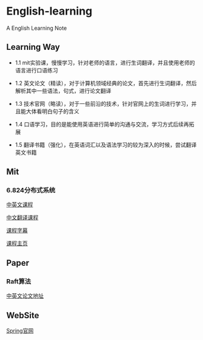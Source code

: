 # English-learning
A English Learning Note

## Learning Way

* 1.1 mit实验课，慢慢学习，针对老师的语言，进行生词翻译，并且使用老师的语言进行口语练习

* 1.2 英文论文（精读），对于计算机领域经典的论文，首先进行生词翻译，然后解析其中一些语法，句式，进行论文翻译

* 1.3 技术官网（略读），对于一些前沿的技术，针对官网上的生词进行学习，并且能大体看明白句子的含义

* 1.4 口语学习，目的是能使用英语进行简单的沟通与交流，学习方式后续再拓展

* 1.5 翻译书籍（强化），在英语词汇以及语法学习的较为深入的时候，尝试翻译英文书籍

## Mit
### 6.824分布式系统

[中英文课程](https://www.bilibili.com/video/BV1R7411t71W/?spm_id_from=333.788.top_right_bar_window_custom_collection.content.click&vd_source=48c1255790f882a6833df25f27e99f86)

[中文翻译课程](https://www.bilibili.com/video/BV1x7411M7Sf/?p=1&vd_source=48c1255790f882a6833df25f27e99f86)

[课程字幕](https://github.com/ivanallen/thor)

[课程主页](https://pdos.csail.mit.edu/6.824/index.html)
## Paper
### Raft算法

[中英文论文地址](https://github.com/maemual/raft-zh_cn)

## WebSite

 [Spring官网](https://spring.io/)
